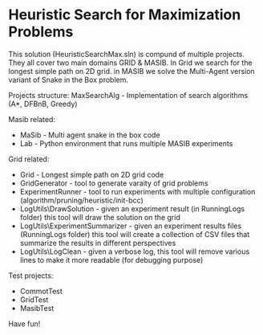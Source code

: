 # Heuristic Search for Maximization Problems
This solution (HeuristicSearchMax.sln) is compund of multiple projects. They all cover two main domains GRID & MASIB. 
In Grid we search for the longest simple path on 2D grid.
in MASIB we solve the Multi-Agent version variant of Snake in the Box problem.

Projects structure:
MaxSearchAlg - Implementation of search algorithms (A*, DFBnB, Greedy)

Masib related:
- MaSib - Multi agent snake in the box code
- Lab - Python environment that runs multiple MASIB experiments

Grid related:
- Grid - Longest simple path on 2D grid code
- GridGenerator - tool to generate varaity of grid problems
- ExperimentRunner - tool to run experiments with multiple configuration (algorithm/pruning/heuristic/init-bcc)
- LogUtils\DrawSolution - given an experiment result (in RunningLogs folder) this tool will draw the solution on the grid
- LogUtils\ExperimentSummarizer - given an experiment results files (RunningLogs folder) this tool will create a collection of CSV files that summarize the results in different perspectives
- LogUtils\LogClean - given a verbose log, this tool will remove various lines to make it more readable (for debugging purpose)

Test projects:
- CommotTest
- GridTest
- MasibTest

Have fun!
